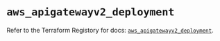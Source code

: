 # `aws_apigatewayv2_deployment`

Refer to the Terraform Registory for docs: [`aws_apigatewayv2_deployment`](https://registry.terraform.io/providers/hashicorp/aws/5.20.1/docs/resources/apigatewayv2_deployment).

